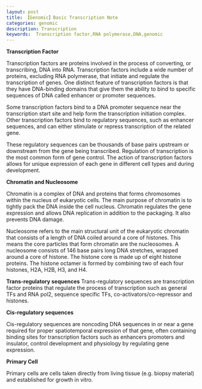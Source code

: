 ```yaml
---
layout: post
title: 【Genomic】Basic Transcription Note
categories: genomic
description: Transcription
keywords:  Transcription factor,RNA polymerase,DNA,genomic
---
```


**Transcription Factor**


Transcription factors are proteins involved in the process of converting, or transcribing, DNA into RNA. Transcription factors include a wide number of proteins, excluding RNA polymerase, that initiate and regulate the transcription of genes. One distinct feature of transcription factors is that they have DNA-binding domains 
that give them the ability to bind to specific sequences of DNA called enhancer or promoter sequences.

Some transcription factors bind to a DNA promoter sequence near the transcription start site and help form the transcription initiation complex. 
Other transcription factors bind to regulatory sequences, such as enhancer sequences, and can either stimulate or repress transcription of the related gene.

These regulatory sequences can be thousands of base pairs upstream or downstream from the gene being transcribed. Regulation of transcription is the most common form of gene control. 
The action of transcription factors allows for unique expression of each gene in different cell types and during development.


**Chromatin and Nucleosome**

Chromatin is a complex of DNA and proteins that forms chromosomes within the nucleus of eukaryotic cells. The main purpose of chromatin is to tightly pack the DNA inside the cell nucleus. 
Chromatin regulates the gene expression and allows DNA replication in addition to the packaging. It also prevents DNA damage. 

Nucleosome refers to the main structural unit of the eukaryotic chromatin that consists of a length of DNA coiled around a core of histones. This means the core particles that form chromatin are the nucleosomes. A nucleosome consists of 146 base pairs long DNA stretches, wrapped around a core of histone. 
The histone core is made up of eight histone proteins. The histone octamer is formed by combining two of each four histones, H2A, H2B, H3, and H4. 


**Trans-regulatory sequences**
Trans-regulatory sequences are transcription factor proteins that regulate the process of transcription such as general TFs and RNA pol2, sequence specific TFs, co-activators/co-repressor and histones.



**Cis-regulatory sequences**

Cis-regulatory sequences are noncoding DNA sequences in or near a gene required for proper spatiotemporal expression of that gene, often containing binding sites for transcription factors such as enhancers promoters and insulator, control development and physiology by regulating gene expression. 




**Primary Cell**

Primary cells are cells taken directly from living tissue (e.g. biopsy material) and established for growth in vitro.
